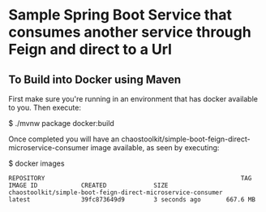 # Sample Spring Boot Service that consumes another service through Feign and direct to a Url

## To Build into Docker using Maven

First make sure you're running in an environment that has docker available to you. Then execute:

$ ./mvnw package docker:build

Once completed you will have an chaostoolkit/simple-boot-feign-direct-microservice-consumer image available, as seen by executing:

$ docker images

```
REPOSITORY                                                      TAG                 IMAGE ID            CREATED             SIZE
chaostoolkit/simple-boot-feign-direct-microservice-consumer                      latest              39fc873649d9        3 seconds ago       667.6 MB
```






